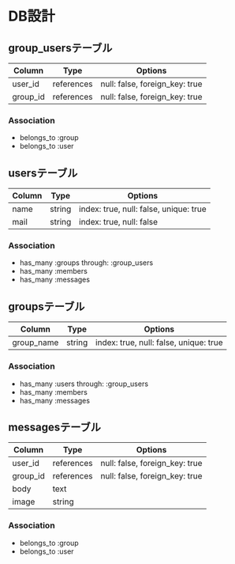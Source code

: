# DB設計

## group_usersテーブル
|Column|Type|Options|
|------|----|-------|
|user_id|references|null: false, foreign_key: true|
|group_id|references|null: false, foreign_key: true|

### Association
- belongs_to :group
- belongs_to :user

## usersテーブル

|Column|Type|Options|
|------|----|-------|
|name|string|index: true, null: false, unique: true|
|mail|string|index: true, null: false|

### Association
- has_many :groups through: :group_users
- has_many :members
- has_many :messages

## groupsテーブル

|Column|Type|Options|
|------|----|-------|
|group_name|string|index: true, null: false, unique: true|


### Association
- has_many :users through: :group_users
- has_many :members
- has_many :messages

## messagesテーブル

|Column|Type|Options|
|------|----|-------|
|user_id|references|null: false, foreign_key: true|
|group_id|references|null: false, foreign_key: true|
|body|text
|image|string

### Association
- belongs_to :group
- belongs_to :user